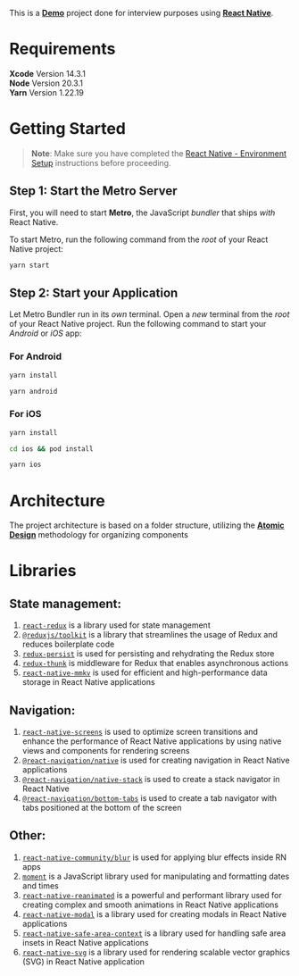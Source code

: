 This is a [**Demo**](https://www.figma.com/file/VBCRrX50FuBxxxz2FJceNq/) project done for interview purposes using [**React Native**](https://reactnative.dev).

# Requirements

**Xcode** Version 14.3.1 <br />
**Node** Version 20.3.1 <br />
**Yarn** Version 1.22.19 <br />

# Getting Started

> **Note**: Make sure you have completed the [React Native - Environment Setup](https://reactnative.dev/docs/environment-setup) instructions before proceeding.

## Step 1: Start the Metro Server

First, you will need to start **Metro**, the JavaScript _bundler_ that ships _with_ React Native.

To start Metro, run the following command from the _root_ of your React Native project:

```bash
yarn start
```

## Step 2: Start your Application

Let Metro Bundler run in its _own_ terminal. Open a _new_ terminal from the _root_ of your React Native project. Run the following command to start your _Android_ or _iOS_ app:

### For Android

```bash
yarn install

yarn android
```

### For iOS

```bash
yarn install

cd ios && pod install

yarn ios
```

# Architecture

The project architecture is based on a folder structure, utilizing the [**Atomic Design**](https://bradfrost.com/blog/post/atomic-web-design/) methodology for organizing components

# Libraries

## State management:

1. [`react-redux`](https://react-redux.js.org/introduction/getting-started) is a library used for state management
2. [`@reduxjs/toolkit`](https://redux-toolkit.js.org/introduction/getting-started) is a library that streamlines the usage of Redux and reduces boilerplate code
3. [`redux-persist`](https://www.npmjs.com/package/redux-persist) is used for persisting and rehydrating the Redux store
4. [`redux-thunk`](https://handsonreact.com/docs/redux-thunk) is middleware for Redux that enables asynchronous actions
5. [`react-native-mmkv`](https://www.npmjs.com/package/react-native-mmkv) is used for efficient and high-performance data storage in React Native applications

## Navigation:

1. [`react-native-screens`](https://www.npmjs.com/package/react-native-screens) is used to optimize screen transitions and enhance the performance of React Native applications by using native views and components for rendering screens
2. [`@react-navigation/native`](https://reactnavigation.org/docs/getting-started/) is used for creating navigation in React Native applications
3. [`@react-navigation/native-stack`](https://reactnavigation.org/docs/native-stack-navigator) is used to create a stack navigator in React Native
4. [`@react-navigation/bottom-tabs`](https://reactnavigation.org/docs/bottom-tab-navigator) is used to create a tab navigator with tabs positioned at the bottom of the screen

## Other:

1. [`react-native-community/blur`](https://www.npmjs.com/package/@react-native-community/blur) is used for applying blur effects inside RN apps
2. [`moment`](https://momentjs.com/) is a JavaScript library used for manipulating and formatting dates and times
3. [`react-native-reanimated`](https://docs.swmansion.com/react-native-reanimated/) is a powerful and performant library used for creating complex and smooth animations in React Native applications
4. [`react-native-modal`](https://www.npmjs.com/package/react-native-modal/) is a library used for creating modals in React Native applications
5. [`react-native-safe-area-context`](https://www.npmjs.com/package/react-native-safe-area-context) is a library used for handling safe area insets in React Native applications
6. [`react-native-svg`](https://www.npmjs.com/package/react-native-svg) is a library used for rendering scalable vector graphics (SVG) in React Native application
